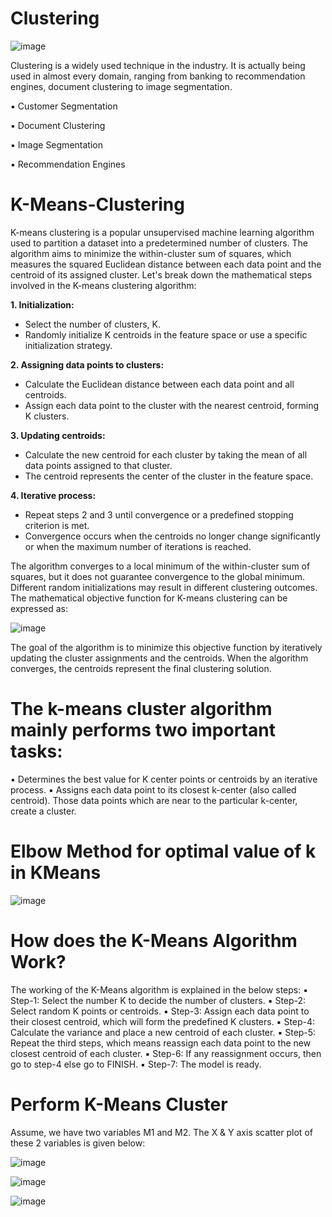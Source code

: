 # Clustering

![image](https://github.com/TITHI-KHAN/K-Means-Clustering-/assets/65033964/cdd5ca66-d0d0-48a7-99b1-55220f289ae9)

Clustering is a widely used technique in the industry. It is actually being used in almost every domain, ranging from banking to recommendation engines, document clustering to image segmentation.

▪ Customer Segmentation

▪ Document Clustering

▪ Image Segmentation

▪ Recommendation Engines

# K-Means-Clustering

K-means clustering is a popular unsupervised machine learning algorithm used to partition a dataset into a predetermined number of clusters. The algorithm aims to minimize the within-cluster sum of squares, which measures the squared Euclidean distance between each data point and the centroid of its assigned cluster. Let's break down the mathematical steps involved in the K-means clustering algorithm:

**1. Initialization:**
- Select the number of clusters, K.
- Randomly initialize K centroids in the feature space or use a specific initialization strategy.
  
**2. Assigning data points to clusters:**
- Calculate the Euclidean distance between each data point and all centroids.
- Assign each data point to the cluster with the nearest centroid, forming K clusters.
  
**3. Updating centroids:**
- Calculate the new centroid for each cluster by taking the mean of all data points assigned to that cluster.
- The centroid represents the center of the cluster in the feature space.
  
**4. Iterative process:**
- Repeat steps 2 and 3 until convergence or a predefined stopping criterion is met.
- Convergence occurs when the centroids no longer change significantly or when the maximum number of iterations is reached.

The algorithm converges to a local minimum of the within-cluster sum of squares, but it does not guarantee convergence to the global minimum. Different random initializations may result in different clustering outcomes. The mathematical objective function for K-means clustering can be expressed as:

![image](https://github.com/TITHI-KHAN/K-Means-Clustering-/assets/65033964/56f390ab-d915-4e3c-8da7-e99f8968e7a4)

The goal of the algorithm is to minimize this objective function by iteratively updating the cluster assignments and the centroids. When the algorithm converges, the centroids represent the final clustering
solution.

# The k-means cluster algorithm mainly performs two important tasks:

▪ Determines the best value for K center points or centroids by an iterative process.
▪ Assigns each data point to its closest k-center (also called centroid). Those data points which are near to the particular k-center, create a cluster.

# Elbow Method for optimal value of k in KMeans

![image](https://github.com/TITHI-KHAN/K-Means-Clustering-/assets/65033964/570ed7b3-6baa-410b-8296-55549ebb9978)

# How does the K-Means Algorithm Work?

The working of the K-Means algorithm is explained in the below steps:
▪ Step-1: Select the number K to decide the number of clusters.
▪ Step-2: Select random K points or centroids.
▪ Step-3: Assign each data point to their closest centroid, which will form the predefined K clusters.
▪ Step-4: Calculate the variance and place a new centroid of each cluster.
▪ Step-5: Repeat the third steps, which means reassign each data point to the new closest centroid of each cluster.
▪ Step-6: If any reassignment occurs, then go to step-4 else go to FINISH.
▪ Step-7: The model is ready.

# Perform K-Means Cluster

Assume, we have two variables M1 and M2. The X & Y axis scatter plot of these 2 variables is given below:

![image](https://github.com/TITHI-KHAN/K-Means-Clustering-/assets/65033964/2e95830e-2b1b-496f-850d-8d883d5ed365)

![image](https://github.com/TITHI-KHAN/K-Means-Clustering-/assets/65033964/5a552a74-92ee-424e-b2b2-3eb77f8555ce)

![image](https://github.com/TITHI-KHAN/K-Means-Clustering-/assets/65033964/6c66f420-d899-47e8-ad97-10659cda533c)







